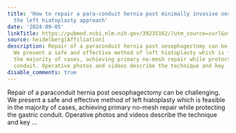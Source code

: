 ```yaml
---
title: 'How to repair a para-conduit hernia post minimally invasive oesophagectomy:
  the left hiatoplasty approach'
date: '2024-09-05'
linkTitle: https://pubmed.ncbi.nlm.nih.gov/39235162/?utm_source=curl&utm_medium=rss&utm_campaign=pubmed-2&utm_content=1FakS-2QOkCT8HsMOQP1bCRQ4YzyumYOmxmF0moLsQ3dFB1E9V&fc=20220326224207&ff=20240905183429&v=2.18.0.post9+e462414
source: heidelberg[Affiliation]
description: Repair of a paraconduit hernia post oesophagectomy can be challenging.
  We present a safe and effective method of left hiatoplasty which is feasible in
  the majority of cases, achieving primary no-mesh repair while protecting the gastric
  conduit. Operative photos and videos describe the technique and key ...
disable_comments: true
---
```

Repair of a paraconduit hernia post oesophagectomy can be challenging. We present a safe and effective method of left hiatoplasty which is feasible in the majority of cases, achieving primary no-mesh repair while protecting the gastric conduit. Operative photos and videos describe the technique and key ...